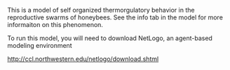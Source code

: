 This is a model of self organized thermorgulatory behavior in the reproductive
swarms of honeybees. See the info tab in the model for more informaiton on this
phenomenon. 

To run this model, you will need to download NetLogo, an agent-based modeling 
environment

http://ccl.northwestern.edu/netlogo/download.shtml
